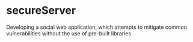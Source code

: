 # secureServer
Developing a social web application, which attempts to mitigate common vulnerabilities without the use of pre-built libraries 
